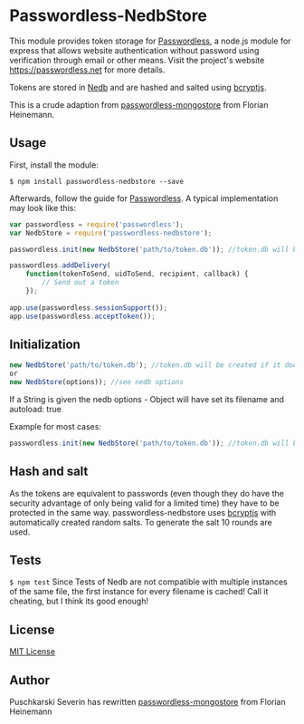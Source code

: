 # Passwordless-NedbStore

This module provides token storage for [Passwordless](https://github.com/florianheinemann/passwordless), a node.js module for express that allows website authentication without password using verification through email or other means. Visit the project's website https://passwordless.net for more details.

Tokens are stored in [Nedb](https://github.com/louischatriot/nedb)  and are hashed and salted using [bcryptjs](https://github.com/dcodeIO/bcrypt.js).

This is a crude adaption from [passwordless-mongostore](https://github.com/florianheinemann/passwordless-mongostore) from Florian Heinemann.

## Usage

First, install the module:

`$ npm install passwordless-nedbstore --save`

Afterwards, follow the guide for [Passwordless](https://github.com/florianheinemann/passwordless). A typical implementation may look like this:

```javascript
var passwordless = require('passwordless');
var NedbStore = require('passwordless-nedbstore');

passwordless.init(new NedbStore('path/to/token.db')); //token.db will be created if it does not exist

passwordless.addDelivery(
    function(tokenToSend, uidToSend, recipient, callback) {
        // Send out a token
    });
    
app.use(passwordless.sessionSupport());
app.use(passwordless.acceptToken());
```

## Initialization

```javascript
new NedbStore('path/to/token.db'); //token.db will be created if it does not exist
or
new NedbStore(options)); //see nedb options
```

If a String is given the nedb options - Object will have set its filename and autoload: true

Example for most cases:
```javascript
passwordless.init(new NedbStore('path/to/token.db')); //token.db will be created if it does not exist
```

## Hash and salt
As the tokens are equivalent to passwords (even though they do have the security advantage of only being valid for a limited time) they have to be protected in the same way. passwordless-nedbstore uses [bcryptjs](https://github.com/dcodeIO/bcrypt.js) with automatically created random salts. To generate the salt 10 rounds are used.

## Tests

`$ npm test`
Since Tests of Nedb are not compatible with multiple instances of the same file, the first instance for every filename is cached!
Call it cheating, but I think its good enough!

## License

[MIT License](http://opensource.org/licenses/MIT)

## Author
Puschkarski Severin has rewritten [passwordless-mongostore](https://github.com/florianheinemann/passwordless-mongostore) from Florian Heinemann
